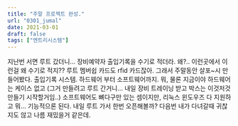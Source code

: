 ```yaml
---
title: "주말 프로젝트 완성."
url: "0301_jumal"
date: 2021-03-01
draft: false
tags: ["엔트리시스템"]
---
```

지난번 서면 루트 갔더니... 장비예약자 출입기록을 수기로 적더라. 왜?.. 이런곳에서 이런걸 왜 수기로 적지?? 루트 멤버쉽 카드도 rfid 카드잖아. 그래서 주말동안 살포~시 만들어봤다. 출입기록 시스템. 하드웨어 부터 소프트웨어까지. 뭐, 물론 지금이야 하드웨어는 케이스 없고 (그거 만들려고 루트 간거니... 내일 장비 트레이닝 받고 박스는 이것저것 만들기 시작할거임..) 소프트웨어도 뼈다구만 있는 셈이지만, 리눅스 윈도우즈 다 지원하고 뭐... 기능적으론 된다. 내일 루트 가서 한번 오픈해볼까? 다음번 내가 다녀갈때 귀찮지도 않고 나름 재밌을거 같은데.
